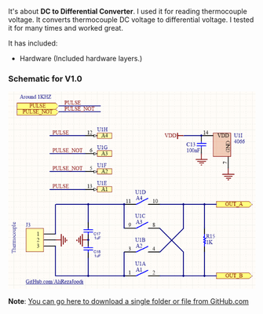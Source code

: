 It's about **DC to Differential Converter**. I used it for reading thermocouple voltage. It converts thermocouple DC voltage to differential voltage. I tested it for many times and worked great.

It has included:
- Hardware (Included hardware layers.)

### Schematic for V1.0
![](Hardware/V1.0.png?raw=true)

**Note**: [You can go here to download a single folder or file from GitHub.com](https://minhaskamal.github.io/DownGit/#/home)
